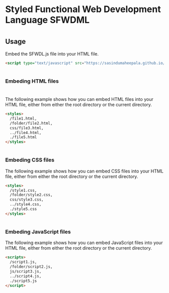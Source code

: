 # Styled Functional Web Development Language SFWDML

#

## Usage

Embed the SFWDL.js file into your HTML file.
```HTML
<script type="text/javascript" src="https://sasindumaheepala.github.io/SFWDL/SFWDL.js"></script>
```
#
### Embeding HTML files
#
The following example shows how you can embed HTML files into your HTML file, either from either the root directory or the current directory.
```HTML
<styles>
  /file1.html,
  /folder/file2.html,
  css/file3.html,
  ../file4.html,
  ./file5.html
</styles>
```
#
#
### Embeding CSS files

The following example shows how you can embed CSS files into your HTML file, either from either the root directory or the current directory.
```HTML
<styles>
  /style1.css,
  /folder/style2.css,
  css/style3.css,
  ../style4.css,
  ./style5.css
</styles>
```
#
### Embeding JavaScript files

The following example shows how you can embed JavaScript files into your HTML file, either from either the root directory or the current directory.
```HTML
<scripts>
  /script1.js,
  /folder/script2.js,
  js/script3.js,
  ../script4.js,
  ./script5.js
</script>
```
#
